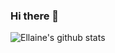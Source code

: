 ### Hi there 👋

![Ellaine's github stats](https://github-readme-stats.vercel.app/api?username=tolentinoel&theme=merko&layout=compact)
